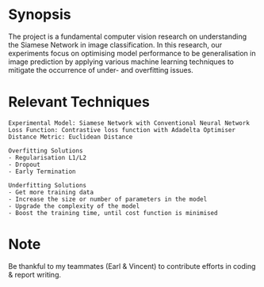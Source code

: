# Synopsis
The project is a fundamental computer vision research on understanding the Siamese Network in image classification. In this research, our experiments focus on optimising model performance to be generalisation in image prediction by applying various machine learning techniques to mitigate the occurrence of under- and overfitting issues. 
# Relevant Techniques
    Experimental Model: Siamese Network with Conventional Neural Network
    Loss Function: Contrastive loss function with Adadelta Optimiser
    Distance Metric: Euclidean Distance
    
    Overfitting Solutions
    - Regularisation L1/L2
    - Dropout
    - Early Termination

    Underfitting Solutions
    - Get more training data
    - Increase the size or number of parameters in the model
    - Upgrade the complexity of the model
    - Boost the training time, until cost function is minimised
# Note
Be thankful to my teammates (Earl & Vincent) to contribute efforts in coding & report writing.
